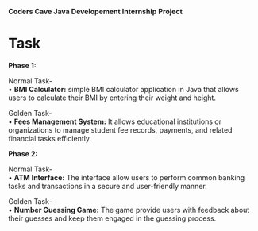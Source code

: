 **Coders Cave Java Developement Internship Project**

# Task   
**Phase 1:**

Normal Task-   
• **BMI Calculator:** simple BMI calculator application in Java that allows users to calculate their BMI by entering their weight and height.

Golden Task-    
• **Fees Management System:** It allows educational institutions or organizations to manage student fee records, payments, and related financial tasks efficiently.

**Phase 2:**

Normal Task-   
• **ATM Interface:** The interface allow users to perform common banking tasks and transactions in a secure and user-friendly manner.

Golden Task-   
• **Number Guessing Game:** The game provide users with feedback about their guesses and keep them engaged in the guessing process.
